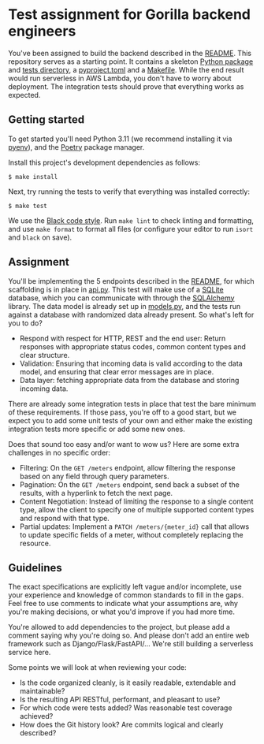 # Test assignment for Gorilla backend engineers

You've been assigned to build the backend described in the [README](README.md).
This repository serves as a starting point. It contains a skeleton
[Python package](metr/) and [tests directory](tests/), a
[pyproject.toml](pyproject.toml) and a [Makefile](Makefile). While the end
result would run serverless in AWS Lambda, you don't have to worry about
deployment. The integration tests should prove that everything works as expected.

## Getting started

To get started you'll need Python 3.11 (we recommend installing it via
[pyenv](https://github.com/pyenv/pyenv)), and the
[Poetry](https://python-poetry.org/docs/#installation) package manager.

Install this project's development dependencies as follows:

```console
$ make install
```

Next, try running the tests to verify that everything was installed correctly:

```console
$ make test
```

We use the [Black code style](https://github.com/psf/black). Run `make lint` to
check linting and formatting, and use `make format` to format all files (or
configure your editor to run `isort` and `black` on save).

## Assignment

You'll be implementing the 5 endpoints described in the [README](README.md), for
which scaffolding is in place in [api.py](metr/api.py). This test will make use
of a [SQLite](https://www.sqlite.org/index.html) database, which you can
communicate with through the [SQLAlchemy](https://docs.sqlalchemy.org/en/14/index.html)
library. The data model is already set up in [models.py](metr/models.py), and
the tests run against a database with randomized data already present.
So what's left for you to do?

- Respond with respect for HTTP, REST and the end user: Return responses with
  appropriate status codes, common content types and clear structure.
- Validation: Ensuring that incoming data is valid according to the data model,
  and ensuring that clear error messages are in place.
- Data layer: fetching appropriate data from the database and storing incoming
  data.


There are already some integration tests in place that test the bare minimum
of these requirements. If those pass, you're off to a good start, but we expect
you to add some unit tests of your own and either make the existing integration
tests more specific or add some new ones.


Does that sound too easy and/or want to wow us? Here are some extra challenges
in no specific order:

- Filtering: On the `GET /meters` endpoint, allow filtering the response based
  on any field through query parameters.
- Pagination: On the `GET /meters` endpoint, send back a subset of the results,
  with a hyperlink to fetch the next page.
- Content Negotiation: Instead of limiting the response to a single content
  type, allow the client to specify one of multiple supported content types and
  respond with that type.
- Partial updates: Implement a `PATCH /meters/{meter_id}` call that allows to
  update specific fields of a meter, without completely replacing the resource.


## Guidelines

The exact specifications are explicitly left vague and/or incomplete, use your
experience and knowledge of common standards to fill in the gaps. Feel free to
use comments to indicate what your assumptions are, why you're making decisions,
or what you'd improve if you had more time.

You're allowed to add dependencies to the project, but please add a comment
saying why you're doing so. And please don't add an entire web framework such as
Django/Flask/FastAPI/... We're still building a serverless service here.

Some points we will look at when reviewing your code:

- Is the code organized cleanly, is it easily readable, extendable and
  maintainable?
- Is the resulting API RESTful, performant, and pleasant to use?
- For which code were tests added? Was reasonable test coverage achieved?
- How does the Git history look? Are commits logical and clearly described?
